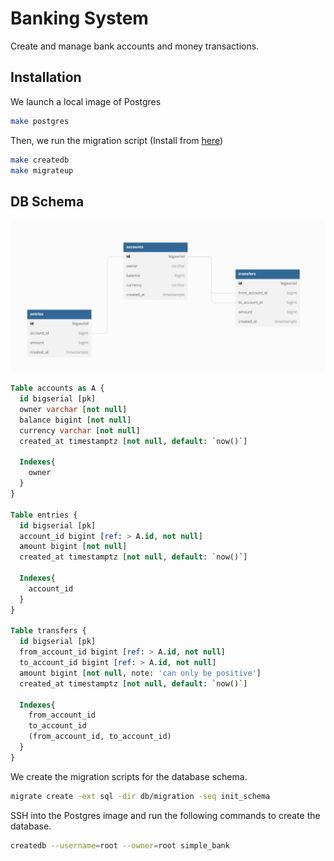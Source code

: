 # Banking System

Create and manage bank accounts and money transactions.

## Installation

We launch a local image of Postgres

```bash
make postgres
```

Then, we run the migration script (Install from [here](https://github.com/golang-migrate/migrate/tree/master/cmd/migrate))

```bash
make createdb
make migrateup
```

## DB Schema

![](db/provision/db-schema.png)

```sql
Table accounts as A {
  id bigserial [pk]
  owner varchar [not null]
  balance bigint [not null]
  currency varchar [not null]
  created_at timestamptz [not null, default: `now()`]

  Indexes{
    owner
  }
}

Table entries {
  id bigserial [pk]
  account_id bigint [ref: > A.id, not null]
  amount bigint [not null]
  created_at timestamptz [not null, default: `now()`]

  Indexes{
    account_id
  }
}

Table transfers {
  id bigserial [pk]
  from_account_id bigint [ref: > A.id, not null]
  to_account_id bigint [ref: > A.id, not null]
  amount bigint [not null, note: 'can only be positive']
  created_at timestamptz [not null, default: `now()`]

  Indexes{
    from_account_id
    to_account_id
    (from_account_id, to_account_id)
  }
}
```

We create the migration scripts for the database schema.

```bash
migrate create -ext sql -dir db/migration -seq init_schema
```

SSH into the Postgres image and run the following commands to create the database.

```bash
createdb --username=root --owner=root simple_bank
```
